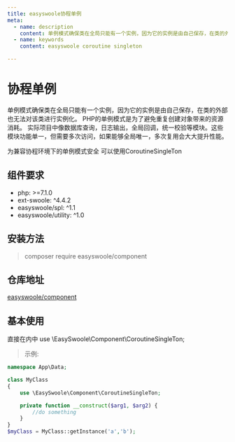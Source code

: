 ```yaml
---
title: easyswoole协程单例
meta:
  - name: description
    content: 单例模式确保类在全局只能有一个实例，因为它的实例是由自己保存，在类的外部也无法对该类进行实例化。PHP的单例模式是为了避免重复创建对象带来的资源消耗。
  - name: keywords
    content: easyswoole coroutine singleton

---
```


# 协程单例

单例模式确保类在全局只能有一个实例，因为它的实例是由自己保存，在类的外部也无法对该类进行实例化。
PHP的单例模式是为了避免重复创建对象带来的资源消耗。
实际项目中像数据库查询，日志输出，全局回调，统一校验等模块。这些模块功能单一，但需要多次访问，如果能够全局唯一，多次复用会大大提升性能。

为兼容协程环境下的单例模式安全 可以使用CoroutineSingleTon

## 组件要求

- php: >=7.1.0
- ext-swoole: ^4.4.2
- easyswoole/spl: ^1.1
- easyswoole/utility: ^1.0

## 安装方法

> composer require easyswoole/component

## 仓库地址

[easyswoole/component](https://github.com/easy-swoole/component)

## 基本使用

直接在内中 use \EasySwoole\Component\CoroutineSingleTon;

> 示例:
```php
namespace App\Data;

class MyClass
{
    use \EasySwoole\Component\CoroutineSingleTon;

    private function __construct($arg1, $arg2) {
        //do something
    }
}
$myClass = MyClass::getInstance('a','b');
```